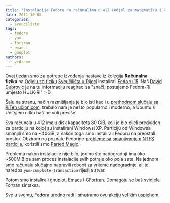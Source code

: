 ```yaml
---
title: "Instalacija Fedore na računalima u 412 (Odjel za matematiku i Odjel za fiziku)"
date: 2011-10-08
categories: 
  - sveuciliste
tags: 
  - fedora
  - yum
  - fortran
  - emacs
  - gnuplot
authors: 
  - vedranm
---
```


Ovaj tjedan smo za potrebe izvođenja nastave iz kolegija **Računalna fizika** na [Odjelu za fiziku](https://www.phy.uniri.hr/) [Sveučilišta u Rijeci](https://uniri.hr/) instalirali [Fedoru 15](https://fedoraproject.org/wiki/F15_one_page_release_notes). Naš [David Dubrović](https://www.antares.hr/o-nama/) je na tu informaciju reagirao sa "znači, postajemo Fedora-Ri umjesto HULK-Ri" :-D

<!-- more -->

Šalu na stranu, način razmišljanja je bio isti kao i u [prethodnom slučaju sa RiTeh učionicom](2011-10-02-instalacija-fedore-na-racunala-u-ucionici-i3-riteh.md), trebalo nam je nešto popularno i moderno, a Ubuntu s Unityjem nitko baš ne voli previše.

Sva računala u 412 imaju disk kapaciteta 80 GiB, koji je bio cijeli predviđen za particiju na kojoj su instalirani Windowsi XP. Particiju od Windowsa smanjili smo na ~40GiB, a nakon toga smo instalirali Fedoru na preostali prostor. Obzirom na poznate Fedorine [probleme sa](https://bugzilla.redhat.com/show_bug.cgi?id=590369) [smanjivanjem](2011-05-27-drugi-installfest-vrlo-uspjesan.md) [NTFS particija](https://bugzilla.redhat.com/show_bug.cgi?id=733808), koristili smo [Parted Magic](https://distrowatch.com/table.php?distribution=partedmagic).

Problema nakon instalacije nije bilo, jedino što nadogradnji ima oko ~500MiB pa sam proces instalacije svih potraje oko pola sata. Na jednom smo računalu slučajno napravili reboot za vrijeme nadogradnje, ali je naredba `yum-complete-transaction` riješila stvar.

Potom smo instalirali [gnuplot](http://www.gnuplot.info/), [Emacs](https://www.gnu.org/software/emacs/) i [GFortran](https://gcc.gnu.org/wiki/GFortran). Domagoju se baš svidjela Fortran sintaksa.

Sve u svemu, Fedora uredno radi i smatramo ovu akciju velikim uspjehom.
